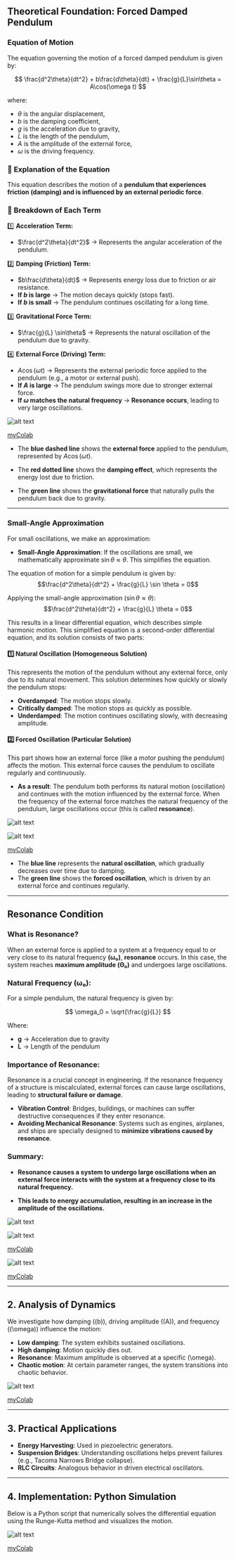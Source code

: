## **Theoretical Foundation: Forced Damped Pendulum**

### **Equation of Motion**
The equation governing the motion of a forced damped pendulum is given by:

$$
\frac{d^2\theta}{dt^2} + b\frac{d\theta}{dt} + \frac{g}{L}\sin\theta = A\cos(\omega t)
$$

where:
- $\theta$ is the angular displacement,
- $b$ is the damping coefficient,
- $g$ is the acceleration due to gravity,
- $L$ is the length of the pendulum,
- $A$ is the amplitude of the external force,
- $\omega$ is the driving frequency.

### **📌 Explanation of the Equation**
This equation describes the motion of a **pendulum that experiences friction (damping) and is influenced by an external periodic force**.

### **📘 Breakdown of Each Term**
1️⃣ **Acceleration Term:**  
   - $\frac{d^2\theta}{dt^2}$ → Represents the angular acceleration of the pendulum.  

2️⃣ **Damping (Friction) Term:**  
   - $b\frac{d\theta}{dt}$ → Represents energy loss due to friction or air resistance.  
   - **If $b$ is large** → The motion decays quickly (stops fast).  
   - **If $b$ is small** → The pendulum continues oscillating for a long time.  

3️⃣ **Gravitational Force Term:**  
   - $\frac{g}{L} \sin\theta$ → Represents the natural oscillation of the pendulum due to gravity.  

4️⃣ **External Force (Driving) Term:**  
   - $A\cos(\omega t)$ → Represents the external periodic force applied to the pendulum (e.g., a motor or external push).  
   - **If $A$ is large** → The pendulum swings more due to stronger external force.  
   - **If $\omega$ matches the natural frequency** → **Resonance occurs**, leading to very large oscillations.  

![alt text](image-5.png)

[myColab](https://colab.research.google.com/drive/1wYsr6B_SVy3TezyFUM-0fcXWtsr5BtDC#scrollTo=3rnYlJ9qD_9o)

- The **blue dashed line** shows the **external force** applied to the pendulum, represented by $A \cos(\omega t)$.

- The **red dotted line** shows the **damping effect**, which represents the energy lost due to friction.

- The **green line** shows the **gravitational force** that naturally pulls the pendulum back due to gravity.

---
### **Small-Angle Approximation**

For small oscillations, we make an approximation:

- **Small-Angle Approximation**: If the oscillations are small, we mathematically approximate $\sin \theta \approx \theta$. This simplifies the equation.

The equation of motion for a simple pendulum is given by:
$$\frac{d^2\theta}{dt^2} + \frac{g}{L} \sin \theta = 0$$

Applying the small-angle approximation ($\sin \theta \approx \theta$):
$$\frac{d^2\theta}{dt^2} + \frac{g}{L} \theta = 0$$

This results in a linear differential equation, which describes simple harmonic motion.
This simplified equation is a second-order differential equation, and its solution consists of two parts:

#### 1️⃣ **Natural Oscillation (Homogeneous Solution)**

This represents the motion of the pendulum without any external force, only due to its natural movement. This solution determines how quickly or slowly the pendulum stops:

- **Overdamped**: The motion stops slowly.
- **Critically damped**: The motion stops as quickly as possible.
- **Underdamped**: The motion continues oscillating slowly, with decreasing amplitude.

#### 2️⃣ **Forced Oscillation (Particular Solution)**

This part shows how an external force (like a motor pushing the pendulum) affects the motion. This external force causes the pendulum to oscillate regularly and continuously.

- **As a result**: The pendulum both performs its natural motion (oscillation) and continues with the motion influenced by the external force. When the frequency of the external force matches the natural frequency of the pendulum, large oscillations occur (this is called **resonance**).

![alt text](image-10.png)

![alt text](image-11.png)

[myColab](https://colab.research.google.com/drive/1MVU-9BfswoXV1M5F23XcHPHNdGnWo9sy)

- The **blue line** represents the **natural oscillation**, which gradually decreases over time due to damping.
- The **green line** shows the **forced oscillation**, which is driven by an external force and continues regularly.

----

## **Resonance Condition**

### **What is Resonance?**  
When an external force is applied to a system at a frequency equal to or very close to its natural frequency **(ω₀)**, **resonance** occurs. In this case, the system reaches **maximum amplitude (Θ₀)** and undergoes large oscillations.

### **Natural Frequency (ω₀):**  
For a simple pendulum, the natural frequency is given by:

$$
\omega_0 = \sqrt{\frac{g}{L}}
$$

Where:
- **g** → Acceleration due to gravity  
- **L** → Length of the pendulum  

### **Importance of Resonance:**  
Resonance is a crucial concept in engineering. If the resonance frequency of a structure is miscalculated, external forces can cause large oscillations, leading to **structural failure or damage**.

- **Vibration Control**: Bridges, buildings, or machines can suffer destructive consequences if they enter resonance.  
- **Avoiding Mechanical Resonance**: Systems such as engines, airplanes, and ships are specially designed to **minimize vibrations caused by resonance**.

### **Summary:**
- **Resonance causes a system to undergo large oscillations when an external force interacts with the system at a frequency close to its natural frequency.**

- **This leads to energy accumulation, resulting in an increase in the amplitude of the oscillations.**



![alt text](image-8.png)

![alt text](image-9.png)

[myColab](https://colab.research.google.com/drive/1uymaqnev-RpHSlteWQqU2qmH1qeSLyUc)

![alt text](ezgif-256a5f531c224a.gif)

[myColab](https://colab.research.google.com/drive/1d_CYDfX_gyNBwb0J_IjNtF7FSjHUWIz5#scrollTo=eMlrbOtwzxKs)

----

## **2. Analysis of Dynamics**  

We investigate how damping (\(b\)), driving amplitude (\(A\)), and frequency (\(\omega\)) influence the motion:  

- **Low damping**: The system exhibits sustained oscillations.  
- **High damping**: Motion quickly dies out.  
- **Resonance**: Maximum amplitude is observed at a specific \(\omega\).  
- **Chaotic motion**: At certain parameter ranges, the system transitions into chaotic behavior.  

![alt text](ezgif-256a5f531c224a-1.gif)

[myColab](https://colab.research.google.com/drive/1ltErYznV1puNHWzr-5Ika7XpjeiJ5Igz)

---

## **3. Practical Applications**  

- **Energy Harvesting**: Used in piezoelectric generators.  
- **Suspension Bridges**: Understanding oscillations helps prevent failures (e.g., Tacoma Narrows Bridge collapse).  
- **RLC Circuits**: Analogous behavior in driven electrical oscillators.  

---

## **4. Implementation: Python Simulation**  

Below is a Python script that numerically solves the differential equation using the Runge-Kutta method and visualizes the motion.  

![alt text](image-7.png)

[myColab](https://colab.research.google.com/drive/11t_NHlZ__-k288xfHkGwxEC-c9XGaAvu)